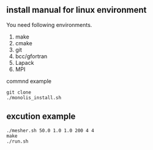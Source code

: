 ## install manual for linux environment
You need following environments.
1. make
2. cmake
3. git
4. bcc/gfortran
5. Lapack
6. MPI

commnd example
```
git clone
./monolis_install.sh
```
## excution example
```
./mesher.sh 50.0 1.0 1.0 200 4 4
make
./run.sh
```
